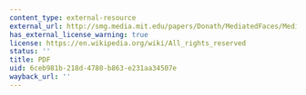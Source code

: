 ```yaml
---
content_type: external-resource
external_url: http://smg.media.mit.edu/papers/Donath/MediatedFaces/MediatedFaces.CT2001.pdf
has_external_license_warning: true
license: https://en.wikipedia.org/wiki/All_rights_reserved
status: ''
title: PDF
uid: 6ceb981b-218d-4780-b863-e231aa34507e
wayback_url: ''
---
```

